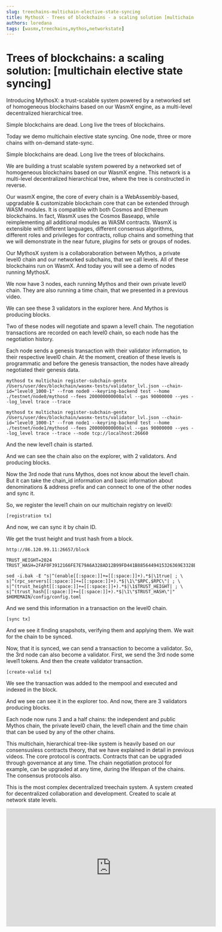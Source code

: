 ```yaml
---
slug: treechains-multichain-elective-state-syncing
title: MythosX - Trees of blockchains - a scaling solution [multichain elective state syncing]
authors: loredana
tags: [wasmx,treechains,mythos,networkstate]
---
```


# Trees of blockchains: a scaling solution: [multichain elective state syncing]

Introducing MythosX: a trust-scalable system powered by a networked set of homogeneous blockchains based on our WasmX engine, as a multi-level decentralized hierarchical tree.

Simple blockchains are dead. Long live the trees of blockchains.

Today we demo multichain elective state syncing. One node, three or more chains with on-demand state-sync.

<!-- truncate -->

Simple blockchains are dead. Long live the trees of blockchains.

We are building a trust scalable system powered by a networked set of homogeneous blockchains based on our WasmX engine. This network is a multi-level decentralized hierarchical tree, where the tree is constructed in reverse.

Our wasmX engine, the core of every chain is a WebAssembly-based, upgradable & customizable blockchain core that can be extended through WASM modules. It is compatible with both Cosmos and Ethereum blockchains. In fact, WasmX uses the Cosmos Baseapp, while reimplementing all additional modules as WASM contracts.
WasmX is extensible with different languages, different consensus algorithms, different roles and privileges for contracts, rollup chains and something that we will demonstrate in the near future, plugins for sets or groups of nodes.

Our MythosX system is a collaboraboration between Mythos, a private level0 chain and our networked subchains, that we call levels. All of these blockchains run on WasmX.
And today you will see a demo of nodes running MythosX.

We now have 3 nodes, each running Mythos and their own private level0 chain. They are also running a time chain, that we presented in a previous video.

We can see these 3 validators in the explorer here. And Mythos is producing blocks.

Two of these nodes will negotiate and spawn a level1 chain.
The negotiation transactions are recorded on each level0 chain, so each node has the negotiation history.

Each node sends a genesis transaction with their validator information, to their respective level0 chain.
At the moment, creation of these levels is programmatic and before the genesis transaction, the nodes have already negotiated their genesis data.

```
mythosd tx multichain register-subchain-gentx /Users/user/dev/blockchain/wasmx-tests/validator_lvl.json --chain-id="level0_1000-1" --from node0 --keyring-backend test --home ./testnet/node0/mythosd --fees 200000000000alvl --gas 90000000 --yes --log_level trace --trace

mythosd tx multichain register-subchain-gentx /Users/user/dev/blockchain/wasmx-tests/validator_lvl.json --chain-id="level0_1000-1" --from node1 --keyring-backend test --home ./testnet/node1/mythosd --fees 200000000000alvl --gas 90000000 --yes --log_level trace --trace --node tcp://localhost:26660
```

And the new level1 chain is started.

And we can see the chain also on the explorer, with 2 validators. And producing blocks.

Now the 3rd node that runs Mythos, does not know about the level1 chain.
But it can take the chain_id information and basic information about denominations & address prefix and can connect to one of the other nodes and sync it.

So, we register the level1 chain on our multichain registry on level0:

```
[registration tx]
```

And now, we can sync it by chain ID.

We get the trust height and trust hash from a block.

```
http://86.120.99.11:26657/block

TRUST_HEIGHT=2024
TRUST_HASH=2FAF0F3912166FE7E79A6A328AD12B99FD441B8856449415326369E3328B565F

sed -i.bak -E "s|^(enable[[:space:]]+=[[:space:]]+).*$|\1true| ; \
s|^(rpc_servers[[:space:]]+=[[:space:]]+).*$|\1\"$RPC,$RPC\"| ; \
s|^(trust_height[[:space:]]+=[[:space:]]+).*$|\1$TRUST_HEIGHT| ; \
s|^(trust_hash[[:space:]]+=[[:space:]]+).*$|\1\"$TRUST_HASH\"|" $HOMEMAIN/config/config.toml
```

And we send this information in a transaction on the level0 chain.

```
[sync tx]
```

And we see it finding snapshots, verifying them and applying them.
We wait for the chain to be synced.

Now, that it is synced, we can send a transaction to become a validator. So, the 3rd node can also become a validator.
First, we send the 3rd node some level1 tokens.
And then the create validator transaction.

```
[create-valid tx]
```

We see the transaction was added to the mempool and executed and indexed in the block.

And we see can see it in the explorer too. And now, there are 3 validators producing blocks.

Each node now runs 3 and a half chains: the independent and public Mythos chain, the private level0 chain, the level1 chain and the time chain that can be used by any of the other chains.

This multichain, hierarchical tree-like system is heavily based on our consensusless contracts theory, that we have explained in detail in previous videos.
The core protocol is contracts. Contracts that can be upgraded through governance at any time. The chain negotiation protocol for example, can be upgraded at any time, during the lifespan of the chains. The consensus protocols also.

This is the most complex decentralized treechain system. A system created for decentralized collaboration and development. Created to scale at network state levels.



<iframe width="560" height="315" src="https://www.youtube.com/embed/fGoTvMAYth0?si=z3CDr6VmuyN-u1ki" title="YouTube video player" frameborder="0" allow="accelerometer; autoplay; clipboard-write; encrypted-media; gyroscope; picture-in-picture; web-share" referrerpolicy="strict-origin-when-cross-origin" allowfullscreen></iframe>
